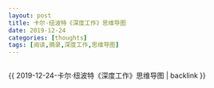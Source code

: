 ```yaml
---
layout: post
title: 卡尔·纽波特《深度工作》思维导图
date: 2019-12-24
categories: [thoughts]
tags: [阅读,摘录,深度工作,思维导图]
---
```


<p align="center"><img src="/figures/p68651736.jpg" alt="" /></p>

{{ 2019-12-24-卡尔·纽波特《深度工作》思维导图 | backlink }}
